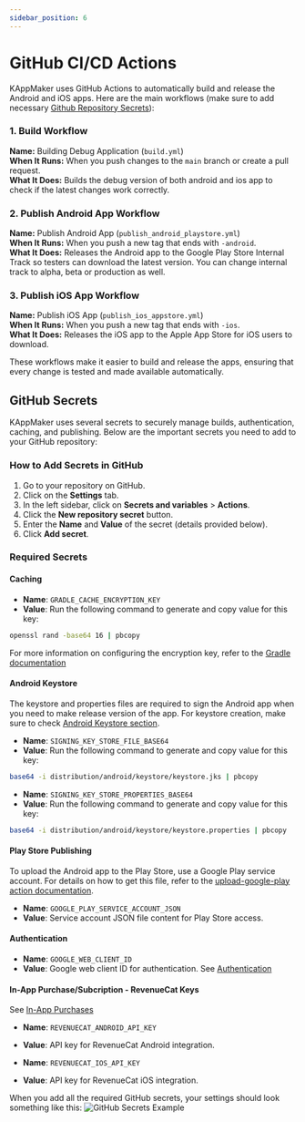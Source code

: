 ```yaml
---
sidebar_position: 6
---
```


# GitHub CI/CD Actions

KAppMaker uses GitHub Actions to automatically build and release the Android and iOS apps. Here are the main workflows (make sure to add necessary [Github Repository Secrets](#github-secrets)):

### 1. Build Workflow

**Name:** Building Debug Application  (`build.yml`)   
**When It Runs:** When you push changes to the `main` branch or create a pull request.  
**What It Does:** Builds the debug version of both android and ios app to check if the latest changes work correctly.

### 2. Publish Android App Workflow

**Name:** Publish Android App  (`publish_android_playstore.yml`)  
**When It Runs:** When you push a new tag that ends with `-android`.  
**What It Does:** Releases the Android app to the Google Play Store Internal Track so testers can download the latest version. You can change internal track to alpha, beta or production as well.

### 3. Publish iOS App Workflow

**Name:** Publish iOS App (`publish_ios_appstore.yml`)   
**When It Runs:** When you push a new tag that ends with `-ios`.  
**What It Does:** Releases the iOS app to the Apple App Store for iOS users to download.

These workflows make it easier to build and release the apps, ensuring that every change is tested and made available automatically.

## GitHub Secrets
KAppMaker uses several secrets to securely manage builds, authentication, caching, and publishing. Below are the important secrets you need to add to your GitHub repository:

### How to Add Secrets in GitHub

1. Go to your repository on GitHub.
2. Click on the **Settings** tab.
3. In the left sidebar, click on **Secrets and variables** > **Actions**.
4. Click the **New repository secret** button.
5. Enter the **Name** and **Value** of the secret (details provided below).
6. Click **Add secret**.


### Required Secrets

#### Caching
- **Name**: `GRADLE_CACHE_ENCRYPTION_KEY`
- **Value**: Run the following command to generate and copy value for this key:
```bash
openssl rand -base64 16 | pbcopy
```

For more information on configuring the encryption key, refer to the [Gradle documentation](https://docs.gradle.org/8.6/userguide/configuration_cache.html#config_cache:secrets:configuring_encryption_key)

#### Android Keystore
The keystore and properties files are required to sign the Android app when you need to make release version of the app. For keystore creation, make sure to check [Android Keystore section](../../production/android).

- **Name**: `SIGNING_KEY_STORE_FILE_BASE64`
- **Value**: Run the following command to generate and copy value for this key:
```bash
base64 -i distribution/android/keystore/keystore.jks | pbcopy
```

- **Name**: `SIGNING_KEY_STORE_PROPERTIES_BASE64`
- **Value**: Run the following command to generate and copy value for this key:
```bash
base64 -i distribution/android/keystore/keystore.properties | pbcopy
```

#### Play Store Publishing
To upload the Android app to the Play Store, use a Google Play service account. For details on how to get this file, refer to the [upload-google-play action documentation](https://github.com/r0adkll/upload-google-play?tab=readme-ov-file#configure-access-via-service-account).  

- **Name**: `GOOGLE_PLAY_SERVICE_ACCOUNT_JSON`
- **Value**: Service account JSON file content for Play Store access. 

#### Authentication
- **Name**: `GOOGLE_WEB_CLIENT_ID`
- **Value**: Google web client ID for authentication. See [Authentication](../features/auth)

#### In-App Purchase/Subcription - RevenueCat Keys 

See [In-App Purchases](../features/inapp-purchases-subscription)
- **Name**: `REVENUECAT_ANDROID_API_KEY`
- **Value**: API key for RevenueCat Android integration.

- **Name**: `REVENUECAT_IOS_API_KEY`
- **Value**: API key for RevenueCat iOS integration.  



When you add all the required GitHub secrets, your settings should look something like this:
![GitHub Secrets Example](/img/github-secrets.png)

